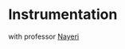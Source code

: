 # Instrumentation
with professor <a href="https://ece.ut.ac.ir/~students/m.nayeri">
    Nayeri
</a>





















































